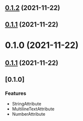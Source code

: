 ## [0.1.2](https://github.com/dzangolab/vue-attributes/compare/v0.1.1...v0.1.2) (2021-11-22)



## [0.1.1](https://github.com/dzangolab/vue-attributes/compare/v0.1.0...v0.1.1) (2021-11-22)



# 0.1.0 (2021-11-22)



## [0.1.1](https://github.com/dzangolab/vue-attributes/compare/v0.1.0...v0.1.1) (2021-11-22)


## [0.1.0]

### Features

* StringAttribute
* MultilineTextAttribute
* NumberAttribute
